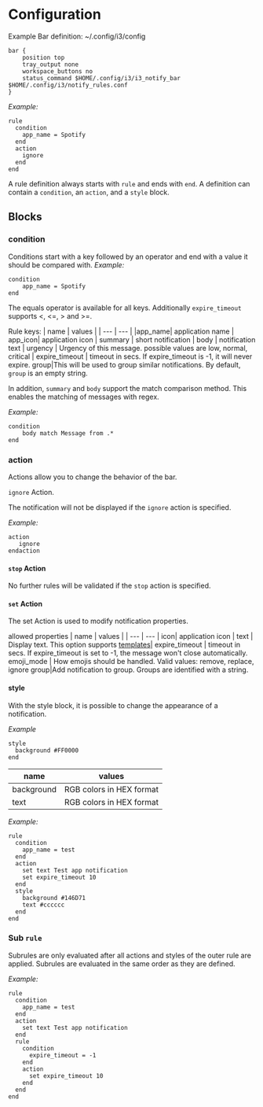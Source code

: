 # Configuration

Example Bar definition:
~/.config/i3/config
```
bar {
    position top
    tray_output none
    workspace_buttons no
    status_command $HOME/.config/i3/i3_notify_bar $HOME/.config/i3/notify_rules.conf
}
```

*Example:*
```
rule
  condition
    app_name = Spotify
  end
  action
    ignore
  end
end
```

A rule definition always starts with `rule` and ends with `end`. A definition can contain a `condition`, an `action`, and a `style` block.

## Blocks

### condition

Conditions start with a key followed by an operator and end with a value it should be compared with.
*Example:*
```
condition
    app_name = Spotify
end
```

The equals operator is available for all keys. Additionally `expire_timeout` supports <, <=, > and >=. 

Rule keys:
| name | values |
| --- | --- |
|app_name| application name |
app_icon| application icon |
summary | short notification |
body | notification text |
urgency | Urgency of this message. possible values are low, normal, critical |
expire_timeout | timeout in secs. If expire_timeout is -1, it will never expire.
group|This will be used to group similar notifications. By default, `group` is an empty string.

In addition, `summary` and `body` support the match comparison method. This enables the matching of messages with regex.

*Example:*
```
condition
    body match Message from .*
end
```
### action
Actions allow you to change the behavior of the bar. 

`ignore` Action.

The notification will not be displayed if the `ignore` action is specified.

*Example:*
```
action
   ignore
endaction
```

#### `stop` Action

No further rules will be validated if the `stop` action is specified.

#### `set` Action

The set Action is used to modify notification properties.

allowed properties
| name | values |
| --- | --- |
icon| application icon |
text | Display text. This option supports [templates](https://github.com/Julian-Alberts/i3_notify_bar/blob/master/template.md)|
expire_timeout | timeout in secs. If expire_timeout is set to -1, the message won't close automatically.
emoji_mode | How emojis should be handled. Valid values: remove, replace, ignore
group|Add notification to group. Groups are identified with a string.

#### style
With the style block, it is possible to change the appearance of a notification.

*Example*

```
style
  background #FF0000
end

```

| name | values |
| --- | --- |
| background | RGB colors in HEX format
| text | RGB colors in HEX format

*Example:*
```
rule
  condition
    app_name = test
  end
  action
    set text Test app notification
    set expire_timeout 10
  end
  style
    background #146D71
    text #cccccc
  end
end
```

### Sub `rule`
Subrules are only evaluated after all actions and styles of the outer rule are applied.
Subrules are evaluated in the same order as they are defined. 

*Example:*
```
rule
  condition
    app_name = test
  end
  action
    set text Test app notification
  end
  rule
    condition
      expire_timeout = -1
    end
    action
      set expire_timeout 10
    end
  end
end
```
